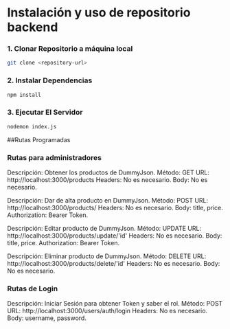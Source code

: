 # Instalación y uso de repositorio backend

### 1. Clonar Repositorio a máquina local

```bash
git clone <repository-url>

```

### 2. Instalar Dependencias

```bash
npm install

```

### 3. Ejecutar El Servidor

```bash
nodemon index.js

```

##Rutas Programadas

### Rutas para administradores

Descripción: Obtener los productos de DummyJson.
Método: GET
URL: http://localhost:3000/products
Headers: No es necesario.
Body: No es necesario.

Descripción: Dar de alta producto en DummyJson.
Método: POST
URL: http://localhost:3000/products/
Headers: No es necesario.
Body: title, price.
Authorization: Bearer Token.

Descripción: Editar producto de DummyJson.
Método: UPDATE
URL: http://localhost:3000/products/update/'id'
Headers: No es necesario.
Body: title, price.
Authorization: Bearer Token.

Descripción: Eliminar producto de DummyJson.
Método: DELETE
URL: http://localhost:3000/products/delete/'id'
Headers: No es necesario.
Body: No es necesario.


### Rutas de Login

Descripción: Iniciar Sesión para obtener Token y saber el rol.
Método: POST
URL: http://localhost:3000/users/auth/login
Headers: No es necesario.
Body: username, password.





